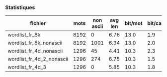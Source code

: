 ### Statistiques

fichier                   | mots | non ascii | avg len | bit/mot | bit/car
--------------------------|------|-----------|---------|---------|--------
wordlist_fr_8k            | 8192 |         0 |    6.76 |    13.0 |     1.9
wordlist_fr_8k_nonascii   | 8192 |      1001 |    6.34 |    13.0 |     2.0
wordlist_fr_4d_nonascii   | 1296 |        45 |    4.41 |    10.3 |     2.3
wordlist_fr_4d_2_nonascii | 1296 |       274 |    6.75 |    10.3 |     1.5
wordlist_fr_4d_3          | 1296 |         0 |    5.85 |    10.3 |     1.8

